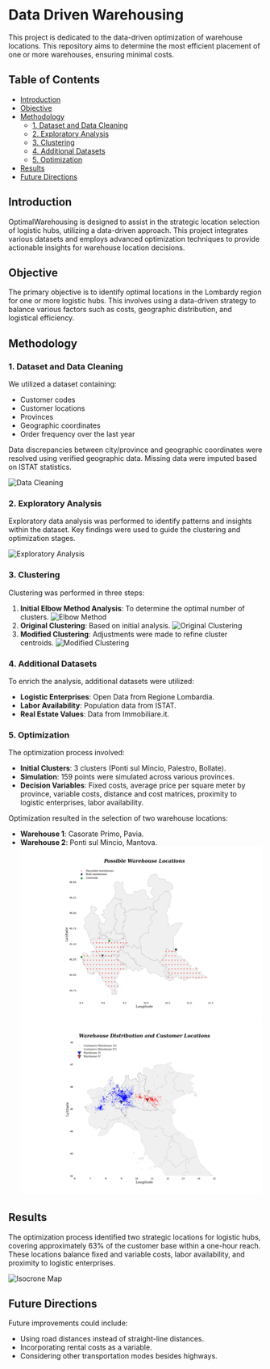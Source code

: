 # Data Driven Warehousing
This project is dedicated to the data-driven optimization of warehouse locations. This repository aims to determine the most efficient placement of one or more warehouses, ensuring minimal costs.

## Table of Contents

- [Introduction](#introduction)
- [Objective](#objective)
- [Methodology](#methodology)
  - [1. Dataset and Data Cleaning](#1-dataset-and-data-cleaning)
  - [2. Exploratory Analysis](#2-exploratory-analysis)
  - [3. Clustering](#3-clustering)
  - [4. Additional Datasets](#4-additional-datasets)
  - [5. Optimization](#5-optimization)
- [Results](#results)
- [Future Directions](#future-directions)

## Introduction

OptimalWarehousing is designed to assist in the strategic location selection of logistic hubs, utilizing a data-driven approach. This project integrates various datasets and employs advanced optimization techniques to provide actionable insights for warehouse location decisions.

## Objective

The primary objective is to identify optimal locations in the Lombardy region for one or more logistic hubs. This involves using a data-driven strategy to balance various factors such as costs, geographic distribution, and logistical efficiency.

## Methodology

### 1. Dataset and Data Cleaning

We utilized a dataset containing:
- Customer codes
- Customer locations
- Provinces
- Geographic coordinates
- Order frequency over the last year

Data discrepancies between city/province and geographic coordinates were resolved using verified geographic data. Missing data were imputed based on ISTAT statistics.

![Data Cleaning](images/data_cleaning.png)

### 2. Exploratory Analysis

Exploratory data analysis was performed to identify patterns and insights within the dataset. Key findings were used to guide the clustering and optimization stages.

![Exploratory Analysis](images/exploratory_analysis.png)

### 3. Clustering

Clustering was performed in three steps:
1. **Initial Elbow Method Analysis**: To determine the optimal number of clusters.
  ![Elbow Method](images/elbow_method.png)
2. **Original Clustering**: Based on initial analysis.
   ![Original Clustering](images/original_clustering.png)
3. **Modified Clustering**: Adjustments were made to refine cluster centroids.
   ![Modified Clustering](images/modified_clustering.png)

### 4. Additional Datasets

To enrich the analysis, additional datasets were utilized:
- **Logistic Enterprises**: Open Data from Regione Lombardia.
- **Labor Availability**: Population data from ISTAT.
- **Real Estate Values**: Data from Immobiliare.it.

### 5. Optimization

The optimization process involved:
- **Initial Clusters**: 3 clusters (Ponti sul Mincio, Palestro, Bollate).
- **Simulation**: 159 points were simulated across various provinces.
- **Decision Variables**: Fixed costs, average price per square meter by province, variable costs, distance and cost matrices, proximity to logistic enterprises, labor availability.

Optimization resulted in the selection of two warehouse locations:
- **Warehouse 1**: Casorate Primo, Pavia.
- **Warehouse 2**: Ponti sul Mincio, Mantova.
![Optimization](images/Warehouse_Location.png)
![Optimization](images/Warehouse_Distribution.png)

## Results

The optimization process identified two strategic locations for logistic hubs, covering approximately 63% of the customer base within a one-hour reach. These locations balance fixed and variable costs, labor availability, and proximity to logistic enterprises.

![Isocrone Map](images/isocrona_map.png)

## Future Directions

Future improvements could include:
- Using road distances instead of straight-line distances.
- Incorporating rental costs as a variable.
- Considering other transportation modes besides highways.
